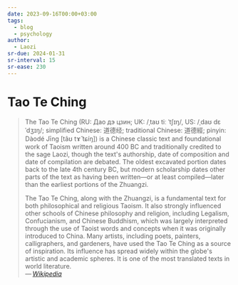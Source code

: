 ```yaml
---
date: 2023-09-16T00:00+03:00
tags:
  - blog
  - psychology
author:
  - Laozi
sr-due: 2024-01-31
sr-interval: 15
sr-ease: 230
---
```


# Tao Te Ching

> The Tao Te Ching (RU: Дао дэ цзин; UK: /ˌtaʊ tiː ˈtʃɪŋ/, US: /ˌdaʊ dɛ ˈdʒɪŋ/;
> simplified Chinese: 道德经; traditional Chinese: 道德經; pinyin: Dàodé Jīng
> [tâʊ tɤ̌ tɕíŋ]) is a Chinese classic text and foundational work of Taoism
> written around 400 BC and traditionally credited to the sage Laozi, though the
> text's authorship, date of composition and date of compilation are debated.
> The oldest excavated portion dates back to the late 4th century BC, but modern
> scholarship dates other parts of the text as having been written—or at least
> compiled—later than the earliest portions of the Zhuangzi.
>
> The Tao Te Ching, along with the Zhuangzi, is a fundamental text for both
> philosophical and religious Taoism. It also strongly influenced other schools
> of Chinese philosophy and religion, including Legalism, Confucianism, and
> Chinese Buddhism, which was largely interpreted through the use of Taoist
> words and concepts when it was originally introduced to China. Many artists,
> including poets, painters, calligraphers, and gardeners, have used the Tao Te
> Ching as a source of inspiration. Its influence has spread widely within the
> globe's artistic and academic spheres. It is one of the most translated texts
> in world literature.\
> — <cite>[Wikipedia](https://en.wikipedia.org/wiki/Tao_Te_Ching)</cite>
